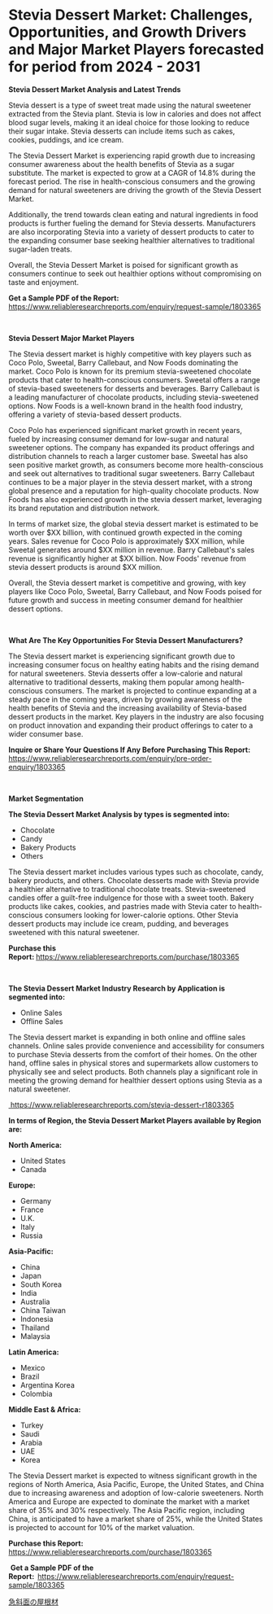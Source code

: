 <p><h1>Stevia Dessert Market: Challenges, Opportunities, and Growth Drivers and Major Market Players forecasted for period from 2024 - 2031</h1></p><p><strong>Stevia Dessert Market Analysis and Latest Trends</strong></p>
<p><p>Stevia dessert is a type of sweet treat made using the natural sweetener extracted from the Stevia plant. Stevia is low in calories and does not affect blood sugar levels, making it an ideal choice for those looking to reduce their sugar intake. Stevia desserts can include items such as cakes, cookies, puddings, and ice cream.</p><p>The Stevia Dessert Market is experiencing rapid growth due to increasing consumer awareness about the health benefits of Stevia as a sugar substitute. The market is expected to grow at a CAGR of 14.8% during the forecast period. The rise in health-conscious consumers and the growing demand for natural sweeteners are driving the growth of the Stevia Dessert Market.</p><p>Additionally, the trend towards clean eating and natural ingredients in food products is further fueling the demand for Stevia desserts. Manufacturers are also incorporating Stevia into a variety of dessert products to cater to the expanding consumer base seeking healthier alternatives to traditional sugar-laden treats.</p><p>Overall, the Stevia Dessert Market is poised for significant growth as consumers continue to seek out healthier options without compromising on taste and enjoyment.</p></p>
<p><strong>Get a Sample PDF of the Report:&nbsp;</strong> <a href="https://www.reliableresearchreports.com/enquiry/request-sample/1803365">https://www.reliableresearchreports.com/enquiry/request-sample/1803365</a></p>
<p>&nbsp;</p>
<p><strong>Stevia Dessert Major Market Players</strong></p>
<p><p>The Stevia dessert market is highly competitive with key players such as Coco Polo, Sweetal, Barry Callebaut, and Now Foods dominating the market. Coco Polo is known for its premium stevia-sweetened chocolate products that cater to health-conscious consumers. Sweetal offers a range of stevia-based sweeteners for desserts and beverages. Barry Callebaut is a leading manufacturer of chocolate products, including stevia-sweetened options. Now Foods is a well-known brand in the health food industry, offering a variety of stevia-based dessert products.</p><p>Coco Polo has experienced significant market growth in recent years, fueled by increasing consumer demand for low-sugar and natural sweetener options. The company has expanded its product offerings and distribution channels to reach a larger customer base. Sweetal has also seen positive market growth, as consumers become more health-conscious and seek out alternatives to traditional sugar sweeteners. Barry Callebaut continues to be a major player in the stevia dessert market, with a strong global presence and a reputation for high-quality chocolate products. Now Foods has also experienced growth in the stevia dessert market, leveraging its brand reputation and distribution network.</p><p>In terms of market size, the global stevia dessert market is estimated to be worth over $XX billion, with continued growth expected in the coming years. Sales revenue for Coco Polo is approximately $XX million, while Sweetal generates around $XX million in revenue. Barry Callebaut's sales revenue is significantly higher at $XX billion. Now Foods' revenue from stevia dessert products is around $XX million.</p><p>Overall, the Stevia dessert market is competitive and growing, with key players like Coco Polo, Sweetal, Barry Callebaut, and Now Foods poised for future growth and success in meeting consumer demand for healthier dessert options.</p></p>
<p>&nbsp;</p>
<p><strong>What Are The Key Opportunities For Stevia Dessert Manufacturers?</strong></p>
<p><p>The Stevia dessert market is experiencing significant growth due to increasing consumer focus on healthy eating habits and the rising demand for natural sweeteners. Stevia desserts offer a low-calorie and natural alternative to traditional desserts, making them popular among health-conscious consumers. The market is projected to continue expanding at a steady pace in the coming years, driven by growing awareness of the health benefits of Stevia and the increasing availability of Stevia-based dessert products in the market. Key players in the industry are also focusing on product innovation and expanding their product offerings to cater to a wider consumer base.</p></p>
<p><strong>Inquire or Share Your Questions If Any Before Purchasing This Report:</strong> <a href="https://www.reliableresearchreports.com/enquiry/pre-order-enquiry/1803365">https://www.reliableresearchreports.com/enquiry/pre-order-enquiry/1803365</a></p>
<p>&nbsp;</p>
<p><strong>Market Segmentation</strong></p>
<p><strong>The Stevia Dessert Market Analysis by types is segmented into:</strong></p>
<p><ul><li>Chocolate</li><li>Candy</li><li>Bakery Products</li><li>Others</li></ul></p>
<p><p>The Stevia dessert market includes various types such as chocolate, candy, bakery products, and others. Chocolate desserts made with Stevia provide a healthier alternative to traditional chocolate treats. Stevia-sweetened candies offer a guilt-free indulgence for those with a sweet tooth. Bakery products like cakes, cookies, and pastries made with Stevia cater to health-conscious consumers looking for lower-calorie options. Other Stevia dessert products may include ice cream, pudding, and beverages sweetened with this natural sweetener.</p></p>
<p><strong>Purchase this Report:&nbsp;</strong><a href="https://www.reliableresearchreports.com/purchase/1803365">https://www.reliableresearchreports.com/purchase/1803365</a></p>
<p>&nbsp;</p>
<p><strong>The Stevia Dessert Market Industry Research by Application is segmented into:</strong></p>
<p><ul><li>Online Sales</li><li>Offline Sales</li></ul></p>
<p><p>The Stevia dessert market is expanding in both online and offline sales channels. Online sales provide convenience and accessibility for consumers to purchase Stevia desserts from the comfort of their homes. On the other hand, offline sales in physical stores and supermarkets allow customers to physically see and select products. Both channels play a significant role in meeting the growing demand for healthier dessert options using Stevia as a natural sweetener.</p></p>
<p><a href="https://www.reliableresearchreports.com/stevia-dessert-r1803365">&nbsp;https://www.reliableresearchreports.com/stevia-dessert-r1803365</a></p>
<p><strong>In terms of Region, the Stevia Dessert Market Players available by Region are:</strong></p>
<p>
    <p> <strong> North America: </strong>
        <ul>
            <li>United States</li>
            <li>Canada</li>
        </ul>
        </p> 
    <p> <strong> Europe: </strong>
        <ul>
            <li>Germany</li>
            <li>France</li>
            <li>U.K.</li>
            <li>Italy</li>
            <li>Russia</li>
        </ul>
        </p> 
    <p> <strong> Asia-Pacific: </strong>
        <ul>
            <li>China</li>
            <li>Japan</li>
            <li>South Korea</li>
            <li>India</li>
            <li>Australia</li>
            <li>China Taiwan</li>
            <li>Indonesia</li>
            <li>Thailand</li>
            <li>Malaysia</li>
        </ul>
        </p> 
    <p> <strong> Latin America: </strong>
        <ul>
            <li>Mexico</li>
            <li>Brazil</li>
            <li>Argentina Korea</li>
            <li>Colombia</li>
        </ul>
        </p> 
    <p> <strong> Middle East & Africa: </strong>
        <ul>
            <li>Turkey</li>
            <li>Saudi</li>
            <li>Arabia</li>
            <li>UAE</li>
            <li>Korea</li>
        </ul>
    </p>
    </p>
<p><p>The Stevia Dessert market is expected to witness significant growth in the regions of North America, Asia Pacific, Europe, the United States, and China due to increasing awareness and adoption of low-calorie sweeteners. North America and Europe are expected to dominate the market with a market share of 35% and 30% respectively. The Asia Pacific region, including China, is anticipated to have a market share of 25%, while the United States is projected to account for 10% of the market valuation.</p></p>
<p><strong>Purchase this Report: </strong><a href="https://www.reliableresearchreports.com/purchase/1803365">https://www.reliableresearchreports.com/purchase/1803365</a></p>
<p>&nbsp;<strong>Get a Sample PDF of the Report:&nbsp;&nbsp;</strong><a href="https://www.reliableresearchreports.com/enquiry/request-sample/1803365">https://www.reliableresearchreports.com/enquiry/request-sample/1803365</a></p>
<p><strong></strong></p>
<p><p><a href="https://github.com/lababdou/Market-Research-Report-List-3/blob/main/157480218101.md">急斜面の屋根材</a></p></p>